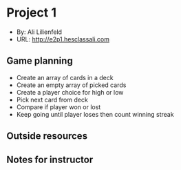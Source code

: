 

# Project 1
+ By: Ali Lilienfeld
+ URL: <http://e2p1.hesclassali.com>

## Game planning
+ Create an array of cards in a deck
+ Create an empty array of picked cards
+ Create a player choice for high or low
+ Pick next card from deck
+ Compare if player won or lost
+ Keep going until player loses then count winning streak




## Outside resources


## Notes for instructor
